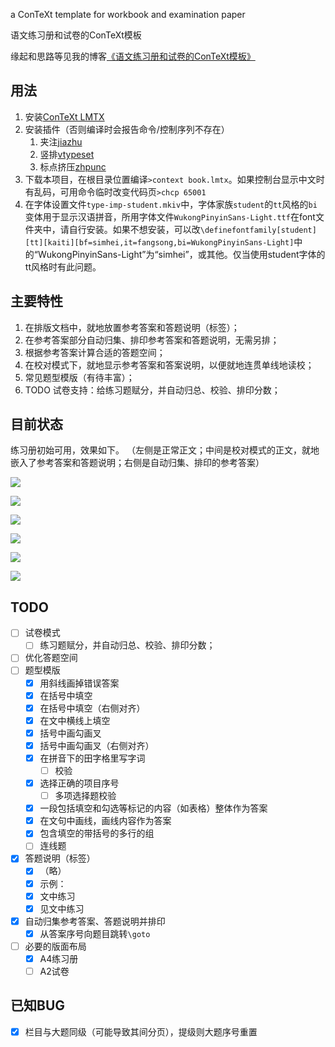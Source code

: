 a ConTeXt template for workbook and examination paper

语文练习册和试卷的ConTeXt模板

缘起和思路等见我的博客[《语文练习册和试卷的ConTeXt模板》](https://blog.xiiigame.com/2024-01-21-%E8%AF%AD%E6%96%87%E7%BB%83%E4%B9%A0%E5%86%8C%E5%92%8C%E8%AF%95%E5%8D%B7%E7%9A%84ConTeXt%E6%A8%A1%E6%9D%BF/)

## 用法

1. 安装[ConTeXt LMTX](https://wiki.contextgarden.net/Installation)
2. 安装插件（否则编译时会报告命令/控制序列不存在）
    1. 夹注[jiazhu](https://github.com/Fusyong/jiazhu)
    2. 竖排[vtypeset](https://github.com/Fusyong/vertical-typesetting)
    3. 标点挤压[zhpunc](https://github.com/Fusyong/zhpunc)
3. 下载本项目，在根目录位置编译`>context book.lmtx`。如果控制台显示中文时有乱码，可用命令临时改变代码页`>chcp 65001`
4. 在字体设置文件`type-imp-student.mkiv`中，字体家族`student`的`tt`风格的`bi`变体用于显示汉语拼音，所用字体文件`WukongPinyinSans-Light.ttf`在font文件夹中，请自行安装。如果不想安装，可以改`\definefontfamily[student][tt][kaiti][bf=simhei,it=fangsong,bi=WukongPinyinSans-Light]`中的“WukongPinyinSans-Light”为“simhei”，或其他。仅当使用student字体的tt风格时有此问题。

## 主要特性

1. 在排版文档中，就地放置参考答案和答题说明（标签）；
1. 在参考答案部分自动归集、排印参考答案和答题说明，无需另排；
1. 根据参考答案计算合适的答题空间；
1. 在校对模式下，就地显示参考答案和答案说明，以便就地连贯单线地读校；
1. 常见题型模版（有待丰富）；
1. TODO 试卷支持：给练习题赋分，并自动归总、校验、排印分数；

## 目前状态

练习册初始可用，效果如下。
（左侧是正常正文；中间是校对模式的正文，就地嵌入了参考答案和答题说明；右侧是自动归集、排印的参考答案）

![](https://blog.xiiigame.com/img/2024-01-21-%E8%AF%AD%E6%96%87%E7%BB%83%E4%B9%A0%E5%86%8C%E5%92%8C%E8%AF%95%E5%8D%B7%E7%9A%84ConTeXt%E6%A8%A1%E6%9D%BF/SumatraPDF_mdnBG2scvM-2.png)

![](https://blog.xiiigame.com/img/2024-01-21-%E8%AF%AD%E6%96%87%E7%BB%83%E4%B9%A0%E5%86%8C%E5%92%8C%E8%AF%95%E5%8D%B7%E7%9A%84ConTeXt%E6%A8%A1%E6%9D%BF/SumatraPDF_Z25zFToGpk.png)

![](https://blog.xiiigame.com/img/2024-01-21-%E8%AF%AD%E6%96%87%E7%BB%83%E4%B9%A0%E5%86%8C%E5%92%8C%E8%AF%95%E5%8D%B7%E7%9A%84ConTeXt%E6%A8%A1%E6%9D%BF/SumatraPDF_IwyHlWui4L.png)

![](https://blog.xiiigame.com/img/2024-01-21-%E8%AF%AD%E6%96%87%E7%BB%83%E4%B9%A0%E5%86%8C%E5%92%8C%E8%AF%95%E5%8D%B7%E7%9A%84ConTeXt%E6%A8%A1%E6%9D%BF/SumatraPDF_33Dt116bn1.png)

![](https://blog.xiiigame.com/img/2024-01-21-%E8%AF%AD%E6%96%87%E7%BB%83%E4%B9%A0%E5%86%8C%E5%92%8C%E8%AF%95%E5%8D%B7%E7%9A%84ConTeXt%E6%A8%A1%E6%9D%BF/SumatraPDF_RmHoBKw2ES.png)

![](https://blog.xiiigame.com/img/2024-01-21-%E8%AF%AD%E6%96%87%E7%BB%83%E4%B9%A0%E5%86%8C%E5%92%8C%E8%AF%95%E5%8D%B7%E7%9A%84ConTeXt%E6%A8%A1%E6%9D%BF/SumatraPDF_0jwehwawk8.png)

## TODO

* [ ] 试卷模式
  * [ ] 练习题赋分，并自动归总、校验、排印分数；
* [ ] 优化答题空间
* [ ] 题型模版
    * [x] 用斜线画掉错误答案
    * [x] 在括号中填空
    * [x] 在括号中填空（右侧对齐）
    * [x] 在文中横线上填空
    * [x] 括号中画勾画叉
    * [x] 括号中画勾画叉（右侧对齐）
    * [x] 在拼音下的田字格里写字词
        * [ ] 校验
    * [x] 选择正确的项目序号
      * [ ] 多项选择题校验
    * [x] 一段包括填空和勾选等标记的内容（如表格）整体作为答案
    * [x] 在文句中画线，画线内容作为答案
    * [x] 包含填空的带括号的多行的组
    * [ ] 连线题
* [X] 答题说明（标签）
    * [X] （略）
    * [X] 示例：
    * [X] 文中练习
    * [X] 见文中练习
* [X] 自动归集参考答案、答题说明并排印
  * [x] 从答案序号向题目跳转`\goto`
* [ ] 必要的版面布局
  * [x] A4练习册
  * [ ] A2试卷

## 已知BUG

* [x] 栏目与大题同级（可能导致其间分页），提级则大题序号重置

<!-- 压缩模块的问题：标点压缩模块：中圆点压缩错误，win11字体（） -->
